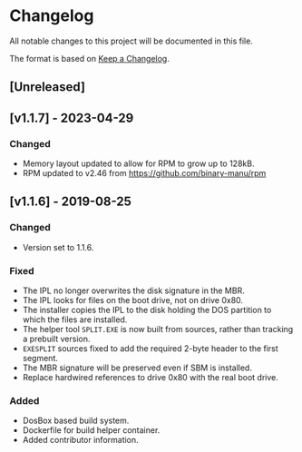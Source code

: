 # Changelog

All notable changes to this project will be documented in this file.

The format is based on [Keep a Changelog](https://keepachangelog.com/en/1.0.0/).

## [Unreleased]

## [v1.1.7] - 2023-04-29

### Changed

* Memory layout updated to allow for RPM to grow up to 128kB.
* RPM updated to v2.46 from https://github.com/binary-manu/rpm

## [v1.1.6] - 2019-08-25

### Changed

* Version set to 1.1.6.

### Fixed

* The IPL no longer overwrites the disk signature in the MBR.
* The IPL looks for files on the boot drive, not on drive 0x80.
* The installer copies the IPL to the disk holding the DOS partition to which
  the files are installed.
* The helper tool `SPLIT.EXE` is now built from sources, rather than tracking
  a prebuilt version.
* `EXESPLIT` sources fixed to add the required 2-byte header to the first
  segment.
* The MBR signature will be preserved even if SBM is installed.
* Replace hardwired references to drive 0x80 with the real boot drive.

### Added

* DosBox based build system.
* Dockerfile for build helper container.
* Added contributor information.
